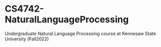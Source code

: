 # CS4742-NaturalLanguageProcessing
Undergraduate Natural Language Processing course at Kennesaw State University (Fall2022)
